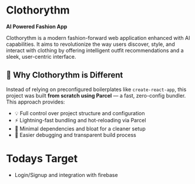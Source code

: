 # Clothorythm
**AI Powered Fashion App**

Clothorythm is a modern fashion-forward web application enhanced with AI capabilities. It aims to revolutionize the way users discover, style, and interact with clothing by offering intelligent outfit recommendations and a sleek, user-centric interface.

## 🚀 Why Clothorythm is Different

Instead of relying on preconfigured boilerplates like `create-react-app`, this project was built **from scratch using Parcel** — a fast, zero-config bundler. This approach provides:

- 💡 Full control over project structure and configuration
- ⚡ Lightning-fast bundling and hot-reloading via Parcel
- 🧱 Minimal dependencies and bloat for a cleaner setup
- 🔧 Easier debugging and transparent build process

# Todays Target 

- Login/Signup and integration with firebase